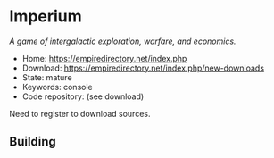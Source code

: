 # Imperium

_A game of intergalactic exploration, warfare, and economics._

- Home: https://empiredirectory.net/index.php
- Download: https://empiredirectory.net/index.php/new-downloads
- State: mature
- Keywords: console
- Code repository: (see download)

Need to register to download sources.

## Building


